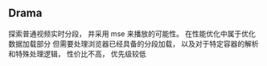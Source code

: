 ## Drama

探索普通视频实时分段， 并采用 mse 来播放的可能性。
在性能优化中属于优化数据加载部分
但需要处理浏览器已经具备的分段加载， 以及对于特定容器的解析和特殊处理逻辑， 性价比不高， 优先级较低
